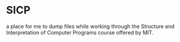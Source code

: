 SICP
====

a place for me to dump files while working through the Structure and Interpretation of Computer Programs course offered by MIT.
